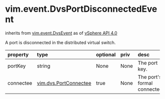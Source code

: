 vim.event.DvsPortDisconnectedEvent
==================================
inherits from [vim.event.DvsEvent](docs/vim.event.DvsEvent.md)
as of [vSphere API 4.0](vim.version.md#vim.version.version5)


A port is disconnected in the distributed virtual switch.

| property | type | optional | priv | desc |
|:---------|:-----|:---------|:-----|:-----|
| portKey | string | None | None | The port key. |
| connectee | [vim.dvs.PortConnectee](vim.dvs.PortConnectee.md "vim.dvs.PortConnectee") | true | None | The port's formal connectee. |


